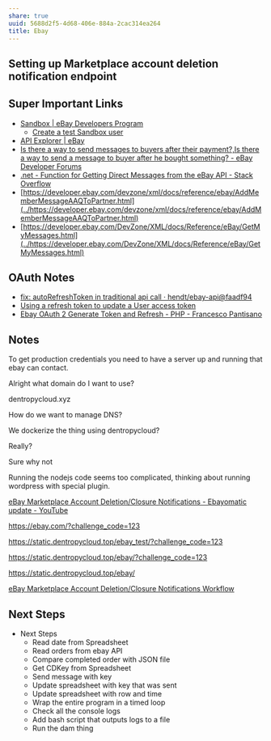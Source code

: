 ```yaml
---
share: true
uuid: 5688d2f5-4d68-406e-884a-2cac314ea264
title: Ebay
---
```

## Setting up Marketplace account deletion notification endpoint



## Super Important Links

* [Sandbox | eBay Developers Program](https://developer.ebay.com/develop/tools/sandbox)
	* [Create a test Sandbox user](https://developer.ebay.com/api-docs/static/gs_create-a-test-sandbox-user.html)
* [API Explorer | eBay](https://developer.ebay.com/my/api_test_tool?index=0)
* [Is there a way to send messages to buyers after their payment?,Is there a way to send a message to buyer after he bought something? - eBay Developer Forums](https://forums.developer.ebay.com/questions/25104/is-there-a-way-to-send-messages-to-buyers-after-th.html)
* [.net - Function for Getting Direct Messages from the eBay API - Stack Overflow](https://stackoverflow.com/questions/28709822/function-for-getting-direct-messages-from-the-ebay-api)
* [https://developer.ebay.com/devzone/xml/docs/reference/ebay/AddMemberMessageAAQToPartner.html](../https://developer.ebay.com/devzone/xml/docs/reference/ebay/AddMemberMessageAAQToPartner.html)
* [https://developer.ebay.com/DevZone/XML/docs/Reference/eBay/GetMyMessages.html](../https://developer.ebay.com/DevZone/XML/docs/Reference/eBay/GetMyMessages.html)

## OAuth Notes

* [fix: autoRefreshToken in traditional api call · hendt/ebay-api@faadf94](https://github.com/hendt/ebay-api/commit/faadf945ffa3a1f21b5b732692318c6747e0ff91)
* [Using a refresh token to update a User access token](https://developer.ebay.com/api-docs/static/oauth-refresh-token-request.html)
* [Ebay OAuth 2 Generate Token and Refresh - PHP - Francesco Pantisano](https://francescopantisano.it/ebay-oauth-2-generate-token-refresh-php/)

## Notes


To get production credentials you need to have a server up and running that ebay can contact.

Alright what domain do I want to use?

dentropycloud.xyz

How do we want to manage DNS?

We dockerize the thing using dentropycloud?

Really?

Sure why not

Running the nodejs code seems too complicated, thinking about running wordpress with special plugin. 

[eBay Marketplace Account Deletion/Closure Notifications - Ebayomatic update - YouTube](https://www.youtube.com/watch?v=cSYIis2MVJs)


https://ebay.com/?challenge_code=123

https://static.dentropycloud.top/ebay_test/?challenge_code=123

https://static.dentropycloud.top/ebay/?challenge_code=123

https://static.dentropycloud.top/ebay/


[eBay Marketplace Account Deletion/Closure Notifications Workflow](https://developer.ebay.com/marketplace-account-deletion)

## Next Steps

* Next Steps
	* Read date from Spreadsheet
	* Read orders from ebay API
	* Compare completed order with JSON file
	* Get CDKey from Spreadsheet
	* Send message with key
	* Update spreadsheet with key that was sent
	* Update spreadsheet with row and time
	* Wrap the entire program in a timed loop
	* Check all the console logs
	* Add bash script that outputs logs to a file
	* Run the dam thing